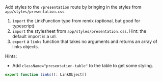 Add styles to the `/presentation` route by bringing in the styles from `app/styles/presentation.css`

1. `import` the LinkFunction type from remix (optional, but good for typescript)
2. `import` the stylesheet from `app/styles/presentation.css`. Hint: the default import is a url.
3. `export` a `links` function that takes no arguments and returns an array of links objects.

Hints:

- Add `className="presentation-table"` to the table to get some styling.

```typescript
export function links(): LinkObject[]
```
